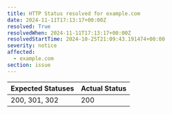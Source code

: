 ```yaml
---
title: HTTP Status resolved for example.com
date: 2024-11-11T17:13:17+00:00Z
resolved: True
resolvedWhen: 2024-11-11T17:13:17+00:00Z
resolvedStartTime: 2024-10-25T21:09:43.191474+00:00
severity: notice
affected:
  - example.com
section: issue
---
```


| Expected Statuses | Actual Status  |
|-------------------|----------------|
| 200, 301, 302 | 200 |
